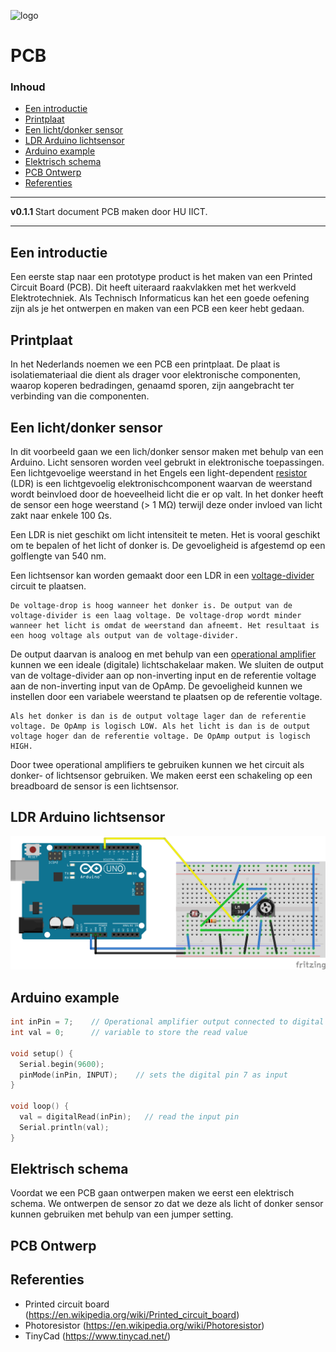 ![logo]() [](logo-id)

# PCB[](title-id) <!-- omit in toc -->

### Inhoud[](toc-id) <!-- omit in toc -->

- [Een introductie](#een-introductie)
- [Printplaat](#printplaat)
- [Een licht/donker sensor](#een-lichtdonker-sensor)
- [LDR Arduino lichtsensor](#ldr-arduino-lichtsensor)
- [Arduino example](#arduino-example)
- [Elektrisch schema](#elektrisch-schema)
- [PCB Ontwerp](#pcb-ontwerp)
- [Referenties](#referenties)

---

**v0.1.1 [](version-id)** Start document PCB maken door HU IICT[](author-id).

---

## Een introductie

Een eerste stap naar een prototype product is het maken van een Printed Circuit Board (PCB). Dit heeft uiteraard raakvlakken met het werkveld Elektrotechniek. Als Technisch Informaticus kan het een goede oefening zijn als je het ontwerpen en maken van een PCB een keer hebt gedaan.

## Printplaat

In het Nederlands noemen we een PCB een printplaat. De plaat is isolatiemateriaal die dient als drager voor elektronische componenten, waarop koperen bedradingen, genaamd sporen, zijn aangebracht ter verbinding van die componenten. 

## Een licht/donker sensor

In dit voorbeeld gaan we een lich/donker sensor maken met behulp van een Arduino. Licht sensoren worden veel gebrukt in elektronische toepassingen. Een lichtgevoelige weerstand in het Engels een light-dependent [resistor](../../basis-elektronica/README.md#resistance) (LDR) is een lichtgevoelig elektronischcomponent waarvan de weerstand wordt beinvloed door de hoeveelheid licht die er op valt. In het donker heeft de sensor een hoge weerstand (> 1 MΩ) terwijl deze onder invloed van licht zakt naar enkele 100 Ωs. 

Een LDR is niet geschikt om licht intensiteit te meten. Het is vooral geschikt om te bepalen of het licht of donker is. De gevoeligheid is afgestemd op een golflengte van 540 nm.

Een lichtsensor kan worden gemaakt door een LDR in een [voltage-divider](../../basis-elektronica/README.md#voltage-divider) circuit te plaatsen. 

    De voltage-drop is hoog wanneer het donker is. De output van de voltage-divider is een laag voltage. De voltage-drop wordt minder wanneer het licht is omdat de weerstand dan afneemt. Het resultaat is een hoog voltage als output van de voltage-divider.

De output daarvan is analoog en met behulp van een [operational amplifier](../../elektronische-componenten/ic/OpAmp/README.md) kunnen we een ideale (digitale) lichtschakelaar maken. We sluiten de output van de voltage-divider aan op non-inverting input en de referentie voltage aan de non-inverting input van de OpAmp. De gevoeligheid kunnen we instellen door een variabele weerstand te plaatsen op de referentie voltage. 

    Als het donker is dan is de output voltage lager dan de referentie voltage. De OpAmp is logisch LOW. Als het licht is dan is de output voltage hoger dan de referentie voltage. De OpAmp output is logisch HIGH.

Door twee operational amplifiers te gebruiken kunnen we het circuit als donker- of lichtsensor gebruiken. We maken eerst een schakeling op een breadboard de sensor is een lichtsensor.

## LDR Arduino lichtsensor

![LM358 wiring diagram](./img/LM538_bb.png)


## Arduino example

```cpp {.line-numbers}
int inPin = 7;    // Operational amplifier output connected to digital pin 7
int val = 0;      // variable to store the read value

void setup() {
  Serial.begin(9600);
  pinMode(inPin, INPUT);    // sets the digital pin 7 as input
}

void loop() {
  val = digitalRead(inPin);   // read the input pin
  Serial.println(val);
}
```
## Elektrisch schema

Voordat we een PCB gaan ontwerpen maken we eerst een elektrisch schema. We ontwerpen de sensor zo dat we deze als licht of donker sensor kunnen gebruiken met behulp van een jumper setting.

## PCB Ontwerp

## Referenties

- Printed circuit board (<https://en.wikipedia.org/wiki/Printed_circuit_board>)
- Photoresistor (<https://en.wikipedia.org/wiki/Photoresistor>)
- TinyCad (<https://www.tinycad.net/>)
